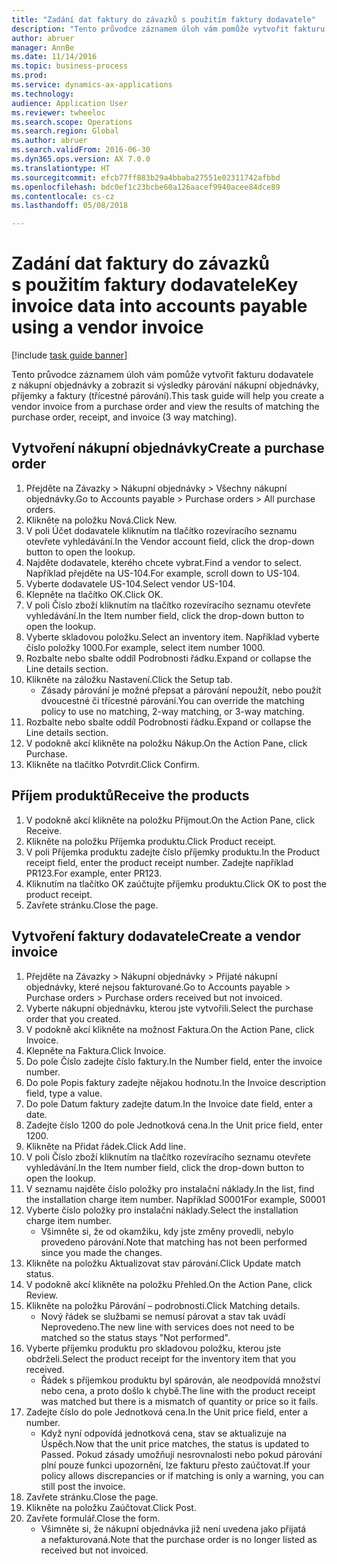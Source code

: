 ```yaml
--- 
title: "Zadání dat faktury do závazků s použitím faktury dodavatele"
description: "Tento průvodce záznamem úloh vám pomůže vytvořit fakturu dodavatele z nákupní objednávky a zobrazit si výsledky párování nákupní objednávky, příjemky a faktury (třícestné párování)."
author: abruer
manager: AnnBe
ms.date: 11/14/2016
ms.topic: business-process
ms.prod: 
ms.service: dynamics-ax-applications
ms.technology: 
audience: Application User
ms.reviewer: twheeloc
ms.search.scope: Operations
ms.search.region: Global
ms.author: abruer
ms.search.validFrom: 2016-06-30
ms.dyn365.ops.version: AX 7.0.0
ms.translationtype: HT
ms.sourcegitcommit: efcb77ff883b29a4bbaba27551e02311742afbbd
ms.openlocfilehash: bdc0ef1c23bcbe60a126aacef9940acee84dce89
ms.contentlocale: cs-cz
ms.lasthandoff: 05/08/2018

---
```

# <a name="key-invoice-data-into-accounts-payable-using-a-vendor-invoice"></a><span data-ttu-id="beda7-103">Zadání dat faktury do závazků s použitím faktury dodavatele</span><span class="sxs-lookup"><span data-stu-id="beda7-103">Key invoice data into accounts payable using a vendor invoice</span></span>

[!include [task guide banner](../../includes/task-guide-banner.md)]

<span data-ttu-id="beda7-104">Tento průvodce záznamem úloh vám pomůže vytvořit fakturu dodavatele z nákupní objednávky a zobrazit si výsledky párování nákupní objednávky, příjemky a faktury (třícestné párování).</span><span class="sxs-lookup"><span data-stu-id="beda7-104">This task guide will help you create a vendor invoice from a purchase order and view the results of matching the purchase order, receipt, and invoice (3 way matching).</span></span>


## <a name="create-a-purchase-order"></a><span data-ttu-id="beda7-105">Vytvoření nákupní objednávky</span><span class="sxs-lookup"><span data-stu-id="beda7-105">Create a purchase order</span></span>
1. <span data-ttu-id="beda7-106">Přejděte na Závazky > Nákupní objednávky > Všechny nákupní objednávky.</span><span class="sxs-lookup"><span data-stu-id="beda7-106">Go to Accounts payable > Purchase orders > All purchase orders.</span></span>
2. <span data-ttu-id="beda7-107">Klikněte na položku Nová.</span><span class="sxs-lookup"><span data-stu-id="beda7-107">Click New.</span></span>
3. <span data-ttu-id="beda7-108">V poli Účet dodavatele kliknutím na tlačítko rozevíracího seznamu otevřete vyhledávání.</span><span class="sxs-lookup"><span data-stu-id="beda7-108">In the Vendor account field, click the drop-down button to open the lookup.</span></span>
4. <span data-ttu-id="beda7-109">Najděte dodavatele, kterého chcete vybrat.</span><span class="sxs-lookup"><span data-stu-id="beda7-109">Find a vendor to select.</span></span> <span data-ttu-id="beda7-110">Například přejděte na US-104.</span><span class="sxs-lookup"><span data-stu-id="beda7-110">For example, scroll down to US-104.</span></span>
5. <span data-ttu-id="beda7-111">Vyberte dodavatele US-104.</span><span class="sxs-lookup"><span data-stu-id="beda7-111">Select vendor US-104.</span></span>
6. <span data-ttu-id="beda7-112">Klepněte na tlačítko OK.</span><span class="sxs-lookup"><span data-stu-id="beda7-112">Click OK.</span></span>
7. <span data-ttu-id="beda7-113">V poli Číslo zboží kliknutím na tlačítko rozevíracího seznamu otevřete vyhledávání.</span><span class="sxs-lookup"><span data-stu-id="beda7-113">In the Item number field, click the drop-down button to open the lookup.</span></span>
8. <span data-ttu-id="beda7-114">Vyberte skladovou položku.</span><span class="sxs-lookup"><span data-stu-id="beda7-114">Select an inventory item.</span></span> <span data-ttu-id="beda7-115">Například vyberte číslo položky 1000.</span><span class="sxs-lookup"><span data-stu-id="beda7-115">For example, select item number 1000.</span></span>
9. <span data-ttu-id="beda7-116">Rozbalte nebo sbalte oddíl Podrobnosti řádku.</span><span class="sxs-lookup"><span data-stu-id="beda7-116">Expand or collapse the Line details section.</span></span>
10. <span data-ttu-id="beda7-117">Klikněte na záložku Nastavení.</span><span class="sxs-lookup"><span data-stu-id="beda7-117">Click the Setup tab.</span></span>
    * <span data-ttu-id="beda7-118">Zásady párování je možné přepsat a párování nepoužít, nebo použít dvoucestné či třícestné párování.</span><span class="sxs-lookup"><span data-stu-id="beda7-118">You can override the matching policy to use no matching, 2-way matching, or 3-way matching.</span></span>  
11. <span data-ttu-id="beda7-119">Rozbalte nebo sbalte oddíl Podrobnosti řádku.</span><span class="sxs-lookup"><span data-stu-id="beda7-119">Expand or collapse the Line details section.</span></span>
12. <span data-ttu-id="beda7-120">V podokně akcí klikněte na položku Nákup.</span><span class="sxs-lookup"><span data-stu-id="beda7-120">On the Action Pane, click Purchase.</span></span>
13. <span data-ttu-id="beda7-121">Klikněte na tlačítko Potvrdit.</span><span class="sxs-lookup"><span data-stu-id="beda7-121">Click Confirm.</span></span>

## <a name="receive-the-products"></a><span data-ttu-id="beda7-122">Příjem produktů</span><span class="sxs-lookup"><span data-stu-id="beda7-122">Receive the products</span></span>
1. <span data-ttu-id="beda7-123">V podokně akcí klikněte na položku Přijmout.</span><span class="sxs-lookup"><span data-stu-id="beda7-123">On the Action Pane, click Receive.</span></span>
2. <span data-ttu-id="beda7-124">Klikněte na položku Příjemka produktu.</span><span class="sxs-lookup"><span data-stu-id="beda7-124">Click Product receipt.</span></span>
3. <span data-ttu-id="beda7-125">V poli Příjemka produktu zadejte číslo příjemky produktu.</span><span class="sxs-lookup"><span data-stu-id="beda7-125">In the Product receipt field, enter the product receipt number.</span></span> <span data-ttu-id="beda7-126">Zadejte například PR123.</span><span class="sxs-lookup"><span data-stu-id="beda7-126">For example, enter PR123.</span></span>
4. <span data-ttu-id="beda7-127">Kliknutím na tlačítko OK zaúčtujte příjemku produktu.</span><span class="sxs-lookup"><span data-stu-id="beda7-127">Click OK to post the product receipt.</span></span>
5. <span data-ttu-id="beda7-128">Zavřete stránku.</span><span class="sxs-lookup"><span data-stu-id="beda7-128">Close the page.</span></span>

## <a name="create-a-vendor-invoice"></a><span data-ttu-id="beda7-129">Vytvoření faktury dodavatele</span><span class="sxs-lookup"><span data-stu-id="beda7-129">Create a vendor invoice</span></span>
1. <span data-ttu-id="beda7-130">Přejděte na Závazky > Nákupní objednávky > Přijaté nákupní objednávky, které nejsou fakturované.</span><span class="sxs-lookup"><span data-stu-id="beda7-130">Go to Accounts payable > Purchase orders > Purchase orders received but not invoiced.</span></span>
2. <span data-ttu-id="beda7-131">Vyberte nákupní objednávku, kterou jste vytvořili.</span><span class="sxs-lookup"><span data-stu-id="beda7-131">Select the purchase order that you created.</span></span>
3. <span data-ttu-id="beda7-132">V podokně akcí klikněte na možnost Faktura.</span><span class="sxs-lookup"><span data-stu-id="beda7-132">On the Action Pane, click Invoice.</span></span>
4. <span data-ttu-id="beda7-133">Klepněte na Faktura.</span><span class="sxs-lookup"><span data-stu-id="beda7-133">Click Invoice.</span></span>
5. <span data-ttu-id="beda7-134">Do pole Číslo zadejte číslo faktury.</span><span class="sxs-lookup"><span data-stu-id="beda7-134">In the Number field, enter the invoice number.</span></span>
6. <span data-ttu-id="beda7-135">Do pole Popis faktury zadejte nějakou hodnotu.</span><span class="sxs-lookup"><span data-stu-id="beda7-135">In the Invoice description field, type a value.</span></span>
7. <span data-ttu-id="beda7-136">Do pole Datum faktury zadejte datum.</span><span class="sxs-lookup"><span data-stu-id="beda7-136">In the Invoice date field, enter a date.</span></span>
8. <span data-ttu-id="beda7-137">Zadejte číslo 1200 do pole Jednotková cena.</span><span class="sxs-lookup"><span data-stu-id="beda7-137">In the Unit price field, enter 1200.</span></span>
9. <span data-ttu-id="beda7-138">Klikněte na Přidat řádek.</span><span class="sxs-lookup"><span data-stu-id="beda7-138">Click Add line.</span></span>
10. <span data-ttu-id="beda7-139">V poli Číslo zboží kliknutím na tlačítko rozevíracího seznamu otevřete vyhledávání.</span><span class="sxs-lookup"><span data-stu-id="beda7-139">In the Item number field, click the drop-down button to open the lookup.</span></span>
11. <span data-ttu-id="beda7-140">V seznamu najděte číslo položky pro instalační náklady.</span><span class="sxs-lookup"><span data-stu-id="beda7-140">In the list, find the installation charge item number.</span></span> <span data-ttu-id="beda7-141">Například S0001</span><span class="sxs-lookup"><span data-stu-id="beda7-141">For example, S0001</span></span>
12. <span data-ttu-id="beda7-142">Vyberte číslo položky pro instalační náklady.</span><span class="sxs-lookup"><span data-stu-id="beda7-142">Select the installation charge item number.</span></span>
    * <span data-ttu-id="beda7-143">Všimněte si, že od okamžiku, kdy jste změny provedli, nebylo provedeno párování.</span><span class="sxs-lookup"><span data-stu-id="beda7-143">Note that matching has not been performed since you made the changes.</span></span>  
13. <span data-ttu-id="beda7-144">Klikněte na položku Aktualizovat stav párování.</span><span class="sxs-lookup"><span data-stu-id="beda7-144">Click Update match status.</span></span>
14. <span data-ttu-id="beda7-145">V podokně akcí klikněte na položku Přehled.</span><span class="sxs-lookup"><span data-stu-id="beda7-145">On the Action Pane, click Review.</span></span>
15. <span data-ttu-id="beda7-146">Klikněte na položku Párování – podrobnosti.</span><span class="sxs-lookup"><span data-stu-id="beda7-146">Click Matching details.</span></span>
    * <span data-ttu-id="beda7-147">Nový řádek se službami se nemusí párovat a stav tak uvádí Neprovedeno.</span><span class="sxs-lookup"><span data-stu-id="beda7-147">The new line with services does not need to be matched so the status stays "Not performed".</span></span>  
16. <span data-ttu-id="beda7-148">Vyberte příjemku produktu pro skladovou položku, kterou jste obdrželi.</span><span class="sxs-lookup"><span data-stu-id="beda7-148">Select the product receipt for the inventory item that you received.</span></span>
    * <span data-ttu-id="beda7-149">Řádek s příjemkou produktu byl spárován, ale neodpovídá množství nebo cena, a proto došlo k chybě.</span><span class="sxs-lookup"><span data-stu-id="beda7-149">The line with the product receipt was matched but there is a mismatch of quantity or price so it fails.</span></span>  
17. <span data-ttu-id="beda7-150">Zadejte číslo do pole Jednotková cena.</span><span class="sxs-lookup"><span data-stu-id="beda7-150">In the Unit price field, enter a number.</span></span>
    * <span data-ttu-id="beda7-151">Když nyní odpovídá jednotková cena, stav se aktualizuje na Úspěch.</span><span class="sxs-lookup"><span data-stu-id="beda7-151">Now that the unit price matches, the status is updated to Passed.</span></span> <span data-ttu-id="beda7-152">Pokud zásady umožňují nesrovnalosti nebo pokud párování plní pouze funkci upozornění, lze fakturu přesto zaúčtovat.</span><span class="sxs-lookup"><span data-stu-id="beda7-152">If your policy allows discrepancies or if matching is only a warning, you can still post the invoice.</span></span>  
18. <span data-ttu-id="beda7-153">Zavřete stránku.</span><span class="sxs-lookup"><span data-stu-id="beda7-153">Close the page.</span></span>
19. <span data-ttu-id="beda7-154">Klikněte na položku Zaúčtovat.</span><span class="sxs-lookup"><span data-stu-id="beda7-154">Click Post.</span></span>
20. <span data-ttu-id="beda7-155">Zavřete formulář.</span><span class="sxs-lookup"><span data-stu-id="beda7-155">Close the form.</span></span>
    * <span data-ttu-id="beda7-156">Všimněte si, že nákupní objednávka již není uvedena jako přijatá a nefakturovaná.</span><span class="sxs-lookup"><span data-stu-id="beda7-156">Note that the purchase order is no longer listed as received but not invoiced.</span></span>  


